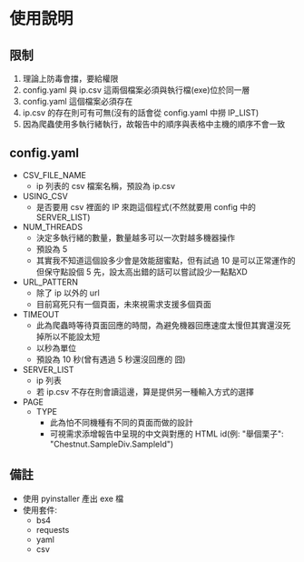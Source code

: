 # 使用說明

## 限制

1. 理論上防毒會擋，要給權限
2. config.yaml 與 ip.csv 這兩個檔案必須與執行檔(exe)位於同一層
3. config.yaml 這個檔案必須存在
4. ip.csv 的存在則可有可無(沒有的話會從 config.yaml 中撈 IP_LIST)
5. 因為爬蟲使用多執行緒執行，故報告中的順序與表格中主機的順序不會一致

## config.yaml

* CSV_FILE_NAME
  * ip 列表的 csv 檔案名稱，預設為 ip.csv
* USING_CSV
  * 是否要用 csv 裡面的 IP 來跑這個程式(不然就要用 config 中的 SERVER_LIST)
* NUM_THREADS
  * 決定多執行緒的數量，數量越多可以一次對越多機器操作
  * 預設為 5
  * 其實我不知道這個設多少會是效能甜蜜點，但有試過 10 是可以正常運作的  
    但保守點設個 5 先，設太高出錯的話可以嘗試設少一點點XD
* URL_PATTERN
  * 除了 ip 以外的 url
  * 目前寫死只有一個頁面，未來視需求支援多個頁面
* TIMEOUT
  * 此為爬蟲時等待頁面回應的時間，為避免機器回應速度太慢但其實還沒死掉所以不能設太短
  * 以秒為單位
  * 預設為 10 秒(曾有遇過 5 秒還沒回應的 囧)
* SERVER_LIST  
  * ip 列表
  * 若 ip.csv 不存在則會讀這邊，算是提供另一種輸入方式的選擇
* PAGE
  * TYPE
    * 此為怕不同機種有不同的頁面而做的設計
    * 可視需求添增報告中呈現的中文與對應的 HTML id(例: "舉個栗子": "Chestnut.SampleDiv.SampleId")  

## 備註
  * 使用 pyinstaller 產出 exe 檔
  * 使用套件:
    * bs4
    * requests
    * yaml
    * csv
